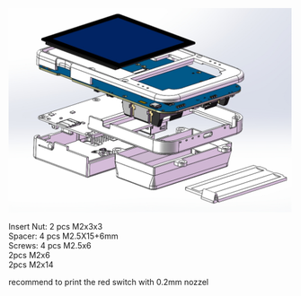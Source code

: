 ![image](https://github.com/ZitaoTech/HackberryPi5/blob/main/3D_Modell/Pi5_explosion.png)

Insert Nut: 2 pcs M2x3x3  
Spacer: 4 pcs M2.5X15+6mm  
Screws: 4 pcs M2.5x6  
2pcs M2x6  
2pcs M2x14  

recommend to print the red switch with 0.2mm nozzel
